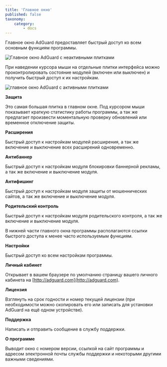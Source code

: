 ```yaml
---
title: 'Главное окно'
published: false
taxonomy:
    category:
        - docs
---
```


Главное окно AdGuard предоставляет быстрый доступ ко всем основным функциям программы.

![Главное окно AdGuard c неактивными плитками](https://cloud.githubusercontent.com/assets/20211341/20167519/38f1fe30-a703-11e6-9c8b-67153d2f3fc2.png  "Главное окно AdGuard c неактивными плитками")

При наведении курсора мыши на отдельные плитки интерфейса можно проконтролировать состояние модулей (включен или выключен) и получить быстрый доступ к их настройкам.

![главное окно AdGuard c активными плитками](https://cloud.githubusercontent.com/assets/20211341/20169727/41a087ce-a710-11e6-8a52-5ba6bc549eb5.png  "Главное окно AdGuard с активными плитками")

**Защита**

Это самая большая плитка в главном окне. Под курсором мыши показывает краткую статистику работы программы, а так же предлагает произвести моментальную проверку обновлений или временное отключение защиты.

**Расширения**

Быстрый доступ к настройкам модулей расширения, а так же включение и выключение всех расширений одновременно.

**Антибаннер**

Быстрый доступ к настройкам модуля блокировки баннерной рекламы, а так же включение и выключение модуля.

**Антифишинг**

Быстрый доступ к настройкам модуля защиты от мошеннических сайтов, а так же включение и выключение модуля.

**Родительский контроль**

Быстрый доступ к настройкам модуля родительского контроля, а так же включение и выключение модуля.

В нижней части главного окна программы располагаются ссылки быстрого доступа к менее часто используемым функциям.

**Настройки**

Быстрый доступ ко всем настройкам программы.

**Личный кабинет**

Открывает в вашем браузере по умолчанию страницу вашего личного кабинета на [http://adguard.com](http://adguard.com).

**Лицензия**

Взглянуть на срок годности и номер текущей лицензии (при необходимости можно скопировать его или записать для установки AdGuard на ещё одном устройстве).

**Поддержка**

Написать и отправить сообщение в службу поддержки.

**О программе**

Выводит окно с номером версии, ссылкой на сайт программы и адресом электронной почты службы поддержки и некоторыми другими важными сведениями.
